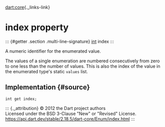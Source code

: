 [dart:core](../../dart-core/dart-core-library){._links-link}

index property
==============

::: {#getter .section .multi-line-signature}
[int](../int-class) index
:::

A numeric identifier for the enumerated value.

The values of a single enumeration are numbered consecutively from zero
to one less than the number of values. This is also the index of the
value in the enumerated type\'s static `values` list.

Implementation {#source}
--------------

``` {.language-dart data-language="dart"}
int get index;
```

::: {._attribution}
© 2012 the Dart project authors\
Licensed under the BSD 3-Clause \"New\" or \"Revised\" License.\
<https://api.dart.dev/stable/2.18.5/dart-core/Enum/index.html>
:::

